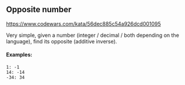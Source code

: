 ## Opposite number

https://www.codewars.com/kata/56dec885c54a926dcd001095

Very simple, given a number (integer / decimal / both depending on the language), find its opposite (additive inverse).

#### Examples:

```apacheconf
1: -1
14: -14
-34: 34
```
